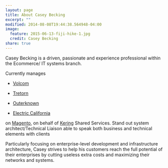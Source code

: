 ```yaml
---
layout: page
title: About Casey Becking
excerpt: ""
modified: 2014-08-08T19:44:38.564948-04:00
image:
  feature: 2015-06-13-fiji-hike-1.jpg
  credit: Casey Becking
share: true
---
```


Casey Becking is a driven, passionate and experience professional within the Ecommerce/ IT systems branch.

Currently manages

* [Volcom][206b4f1b]
* [Tretorn][5b8e7062]
* [Outerknown][9b896833]
* [Electric California][d95e54ef]

  [206b4f1b]: http://www.volcom.com "Volcom"
  [5b8e7062]: http://www.tretorn.com "Tretorn"
  [9b896833]: http://www.outerknown.com "Outerknown"
  [d95e54ef]: http://www.electriccalifornia.com "Electric California"

on [Magento][9caaf802], on behalf of [Kering][e1095229] Shared Services. Stand out system architect/Technical Liaison able to speak both business and technical elements with clients

  [9caaf802]: http://magentocommerce.com "Magento"
  [e1095229]: http://www.kering.com "Kering"

Particularly focusing on enterprise-level development and infrastructure architecture, Casey strives to help his customers reach the full potential of their enterprises by cutting useless extra costs and maximizing their networks and systems.
